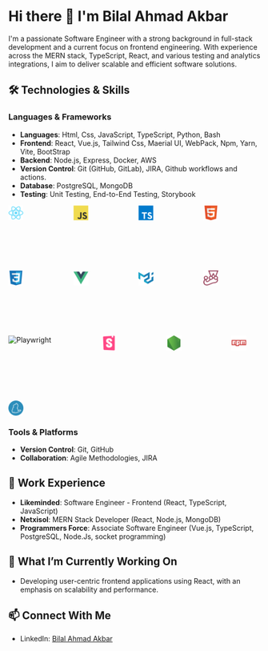 # Hi there 👋 I'm Bilal Ahmad Akbar

I'm a passionate Software Engineer with a strong background in full-stack development and a current focus on frontend engineering. With experience across the MERN stack, TypeScript, React, and various testing and analytics integrations, I aim to deliver scalable and efficient software solutions.

## 🛠️ Technologies & Skills
### Languages & Frameworks
- **Languages**: Html, Css, JavaScript, TypeScript, Python, Bash
- **Frontend**: React, Vue.js, Tailwind Css, Maerial UI, WebPack, Npm, Yarn, Vite, BootStrap
- **Backend**: Node.js, Express, Docker, AWS
- **Version Control**: Git (GitHub, GitLab), JIRA, Github workflows and actions.
- **Database**: PostgreSQL, MongoDB
- **Testing**: Unit Testing, End-to-End Testing, Storybook
<p align="left" style="display: flex; flex-wrap: wrap; gap: 100px;">
    <img src="https://raw.githubusercontent.com/devicons/devicon/master/icons/react/react-original.svg" alt="React.js" height="30">
    <img src="https://raw.githubusercontent.com/devicons/devicon/master/icons/javascript/javascript-original.svg" alt="JavaScript" height="30">
    <img src="https://raw.githubusercontent.com/devicons/devicon/master/icons/typescript/typescript-original.svg" alt="TypeScript" height="30">
    <img src="https://raw.githubusercontent.com/devicons/devicon/master/icons/html5/html5-original.svg" alt="HTML5" height="30">
    <img src="https://raw.githubusercontent.com/devicons/devicon/master/icons/css3/css3-original.svg" alt="CSS3" height="30">
    <img src="https://raw.githubusercontent.com/devicons/devicon/master/icons/vuejs/vuejs-original.svg" alt="Vue.js" height="30">
    <img src="https://raw.githubusercontent.com/devicons/devicon/master/icons/materialui/materialui-original.svg" alt="Material UI" height="30">
    <img src="https://raw.githubusercontent.com/devicons/devicon/master/icons/jest/jest-plain.svg" alt="Jest" height="30">
    <img src="https://github.com/gilbarbara/logos/blob/main/logos/playwright.svg?raw=true" alt="Playwright" height="30">
    <img src="https://raw.githubusercontent.com/devicons/devicon/master/icons/storybook/storybook-original.svg" alt="Storybook" height="30">
    <img src="https://raw.githubusercontent.com/devicons/devicon/master/icons/nodejs/nodejs-original.svg" alt="Node.js" height="30">
    <img src="https://raw.githubusercontent.com/devicons/devicon/master/icons/npm/npm-original-wordmark.svg" alt="npm" height="30">
    <img src="https://raw.githubusercontent.com/devicons/devicon/master/icons/yarn/yarn-original.svg" alt="Yarn" height="30">
</p>




### Tools & Platforms
- **Version Control**: Git, GitHub
- **Collaboration**: Agile Methodologies, JIRA

## 💼 Work Experience
- **Likeminded**: Software Engineer - Frontend (React, TypeScript, JavaScript)
- **Netxisol**: MERN Stack Developer (React, Node.js, MongoDB)
- **Programmers Force**: Associate Software Engineer (Vue.js, TypeScript, PostgreSQL, Node.Js, socket programming)

## 🎯 What I’m Currently Working On
- Developing user-centric frontend applications using React, with an emphasis on scalability and performance.


## 📫 Connect With Me
- LinkedIn: [Bilal Ahmad Akbar](https://www.linkedin.com/in/bilal-ahmad-akbar-3011a41b7/)

